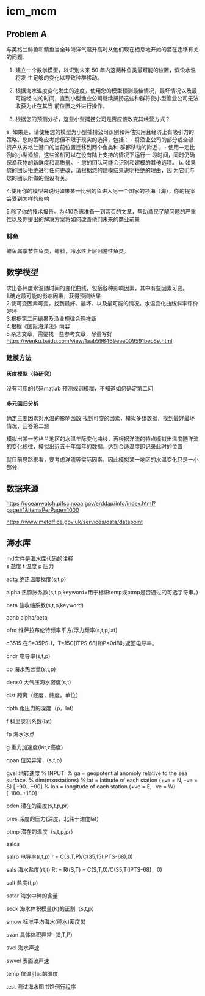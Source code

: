 # icm_mcm
## Problem A
与英格兰鲱鱼和鲭鱼当全球海洋气温升高时从他们现在栖息地开始的潜在迁移有关的问题.
1. 建立一个数学模型，以识别未来 50 年内这两种鱼类最可能的位置，假设水温将发 生足够的变化以导致种群移动。 
 
2. 根据海水温度变化发生的速度，使用您的模型预测最佳情况，最坏情况以及最可能经 过的时间，直到小型渔业公司继续捕捞这些种群将使小型渔业公司无法收获为止在其当 前位置之外进行操作。 
 
3. 根据您的预测分析，这些小型捕捞公司是否应该改变其经营方式？ 
 
a. 如果是，请使用您的模型为小型捕捞公司识别和评估实用且经济上有吸引力的 策略。您的策略应考虑但不限于现实的选择，包括： - 将渔业公司的部分或全部资产从苏格兰港口的当前位置迁移到两个鱼类种 群都移动的附近； - 使用一定比例的小型渔船，这些渔船可以在没有陆上支持的情况下运行一 段时间，同时仍确保渔获物的新鲜度和高质量。 - 您的团队可能会识别和建模的其他选项。 b. 如果您的团队拒绝进行任何更改，请根据您的建模结果说明拒绝的理由，因 为它们与您的团队所做的假设有关。 

4.使用你的模型来说明如果某一比例的鱼进入另一个国家的领海（海），你的提案会受到怎样的影响

5.除了你的技术报告。为410杂志准备一到两页的文章，帮助渔民了解问题的严重性以及你提出的解决方案将如何改善他们未来的商业前景
### 鲱鱼
鲱鱼属季节性鱼类，鲱科，冷水性上层洄游性鱼类。

## 数学模型
求出各纬度水温随时间的变化曲线，包括各种影响因素，其中有些因素可变。</br>
1.确定最可能的影响因素，获得预测结果</br>
2.使可变因素可变，找到最好、最坏、以及最可能的情况。水温变化曲线斜率评价好坏</br>
3.根据第二问结果及渔业规律合理推断</br>
4.根据《国际海洋法》内容</br>
5.杂志文章，需要找一些参考文章，尽量写好</br>https://wenku.baidu.com/view/1aab598469eae009591bec6e.html

### 建模方法
#### 灰度模型（待研究）
没有可用的代码matlab
预测规则模糊，不知道如何确定第二问
#### 多元回归分析
确定主要因素对水温的影响函数
找到可变的因素，模拟多组数据，找到最好最坏情况，回答第二题

模拟出某一苏格兰地区的水温年际变化曲线，再根据洋流的特点模拟出温度随洋流的变化规律，模拟出近五十年每年的数据，达到合适温度即记录此时的位置

就目前思路来看，要考虑洋流等实际因素，因此模拟某一地区的水温变化只是一小部分
## 数据来源
https://oceanwatch.pifsc.noaa.gov/erddap/info/index.html?page=1&itemsPerPage=1000

https://www.metoffice.gov.uk/services/data/datapoint
## 海水库
md文件是海水库代码的注释</br>
s 盐度 t 温度 p 压力

adtg 绝热温度梯度(s,t,p)

alpha 热膨胀系数(s,t,p,keyword=用于标识temp或ptmp是否通过的可选字符串。)

beta 盐收缩系数(s,t,p,keyword)

aonb alpha/beta

bfrq 维萨拉布伦特频率平方/浮力频率(s,t,p,lat)

c3515 在S=35PSU，T=15C[ITPS 68]和P=0dB时返回电导率。

cndr 电导率(s,t,p)

cp 海水热容量(s,t,p)

dens0 大气压海水密度(s,t)

dist 距离（经度，纬度，单位）

dpth 距压力的深度（p，lat）

f 科里奥利系数(lat)

fp 海水冰点

g 重力加速度(lat,z高度)

gpan 位势异常 （s,t,p）

gvel 地转速度 
% INPUT:
%    ga   = geopotential anomoly relative to the sea surface.
%           dim(mxnstations)
%    lat  = latitude  of each station (+ve = N, -ve = S) [ -90.. +90]
%    lon  = longitude of each station (+ve = E, -ve = W) [-180..+180]

pden 潜在的密度(s,t,p,pr)

pres 深度的压力(深度，北纬十进度lat）

ptmp 潜在的温度（s,t,p,pr）

salds 

salrp 电导率(r,t,p) r =  C(S,T,P)/C(35,15(IPTS-68),0) 

sals 海水盐度(rt,t) Rt = Rt(S,T) = C(S,T,0)/C(35,T(IPTS-68)，0)

salt 盐度(t,p)

satar 海水中砷的含量

seck 海水体积模量(K)的正割（s,t,p）

smow 标准平均海水(纯水)密度(t)

svan 具体体积异常（S,T,P）

svel 海水声速

swvel 表面波声速

temp 位温引起的温度

test 测试海水图书馆例行程序


